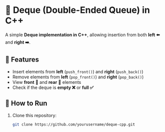 # 🔄 Deque (Double-Ended Queue) in C++

A simple **Deque implementation in C++**, allowing insertion from both **left ⬅️** and **right ➡️**.

## 🚀 Features  
- Insert elements from **left** (`push_front()`) and **right** (`push_back()`)  
- Remove elements from **left** (`pop_front()`) and **right** (`pop_back()`)  
- View **front** 👀 and **rear** 🎯 elements  
- Check if the deque is **empty ❌** or **full ✅**  

## 📌 How to Run  
1. Clone this repository:  
   ```sh
   git clone https://github.com/yourusername/deque-cpp.git
